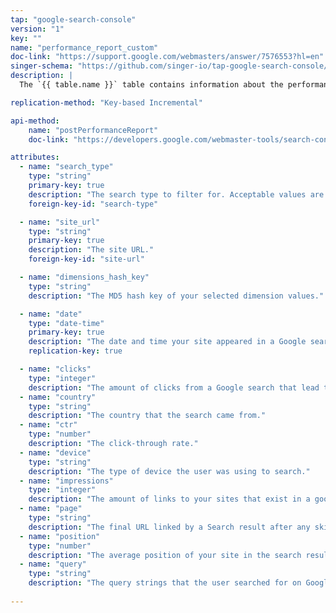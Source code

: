 ```yaml
---
tap: "google-search-console"
version: "1"
key: ""
name: "performance_report_custom"
doc-link: "https://support.google.com/webmasters/answer/7576553?hl=en"
singer-schema: "https://github.com/singer-io/tap-google-search-console/blob/master/tap_google_search_console/schemas/performance_report_custom.json"
description: |
  The `{{ table.name }}` table contains information about the performance of your sites in Google searches. This particular table is filtered and grouped by your custom dimensions.

replication-method: "Key-based Incremental"

api-method:
    name: "postPerformanceReport"
    doc-link: "https://developers.google.com/webmaster-tools/search-console-api-original/v3/searchanalytics/query"

attributes:
  - name: "search_type"
    type: "string"
    primary-key: true
    description: "The search type to filter for. Acceptable values are: `image`, `video`, and `web`."
    foreign-key-id: "search-type"

  - name: "site_url"
    type: "string"
    primary-key: true
    description: "The site URL."
    foreign-key-id: "site-url"

  - name: "dimensions_hash_key"
    type: "string"
    description: "The MD5 hash key of your selected dimension values."  

  - name: "date"
    type: "date-time"
    primary-key: true
    description: "The date and time your site appeared in a Google search."
    replication-key: true 

  - name: "clicks"
    type: "integer"
    description: "The amount of clicks from a Google search that lead that landed a user on your site."
  - name: "country"
    type: "string"
    description: "The country that the search came from."
  - name: "ctr"
    type: "number"
    description: "The click-through rate."
  - name: "device"
    type: "string"
    description: "The type of device the user was using to search."
  - name: "impressions"
    type: "integer"
    description: "The amount of links to your sites that exist in a google search."
  - name: "page"
    type: "string"
    description: "The final URL linked by a Search result after any skip redirects."
  - name: "position"
    type: "number"
    description: "The average position of your site in the search result."
  - name: "query"
    type: "string"
    description: "The query strings that the user searched for on Google. Only searches that returned your site are shown."
  
---
```

